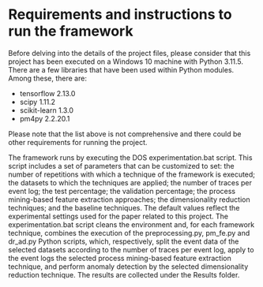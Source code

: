 # Requirements and instructions to run the framework

Before delving into the details of the project files, please consider that this project has been executed on a Windows 10 machine with Python 3.11.5. There are a few libraries that have been used within Python modules. Among these, there are:

- tensorflow 2.13.0
- scipy 1.11.2
- scikit-learn 1.3.0
- pm4py 2.2.20.1

Please note that the list above is not comprehensive and there could be other requirements for running the project.

The framework runs by executing the DOS experimentation.bat script. This script includes a set of parameters that can be customized to set: the number of repetitions with which a technique of the framework is executed; the datasets to which the techniques are applied; the number of traces per event log; the test percentage; the validation percentage; the process mining-based feature extraction approaches; the dimensionality reduction techniques; and the baseline techniques. The default values reflect the experimental settings used for the paper related to this project. The experimentation.bat script cleans the environment and, for each framework technique, combines the execution of the preprocessing.py, pm_fe.py and dr_ad.py Python scripts, which, respectively, split the event data of the selected datasets according to the number of traces per event log, apply to the event logs the selected process mining-based feature extraction technique, and perform anomaly detection by the selected dimensionality reduction technique. The results are collected under the Results folder.
